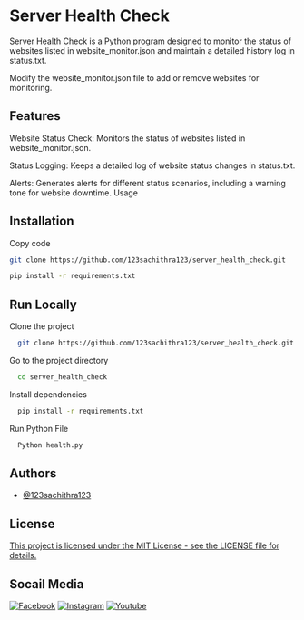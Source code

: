 
# Server Health Check
Server Health Check is a Python program designed to monitor the status of websites listed in website_monitor.json and maintain a detailed history log in status.txt.

Modify the website_monitor.json file to add or remove websites for monitoring.





## Features

Website Status Check:
Monitors the status of websites listed in website_monitor.json.

Status Logging: Keeps a detailed log of website status changes in status.txt.

Alerts: Generates alerts for different status scenarios, including a warning tone for website downtime.
Usage


## Installation

Copy code
```bash
git clone https://github.com/123sachithra123/server_health_check.git

pip install -r requirements.txt

```
    
## Run Locally

Clone the project

```bash
  git clone https://github.com/123sachithra123/server_health_check.git
```

Go to the project directory

```bash
  cd server_health_check
```

Install dependencies

```bash
  pip install -r requirements.txt
```

Run Python File

```bash
  Python health.py
```


## Authors

- [@123sachithra123](https://www.github.com/123sachithra123)


## License

[This project is licensed under the MIT License - see the LICENSE file for details.](https://choosealicense.com/licenses/mit/)


## Socail Media


[![Facebook](https://img.shields.io/badge/Facebook-Connect-brightgreen?style=for-the-badge&labelColor=black&logo=facebook)](https://www.facebook.com/StormSUJ)
[![Instagram](https://img.shields.io/badge/Instagram-E4405F?style=for-the-badge&logo=instagram&logoColor=white)](https://www.instagram.com/udayanga.sachithra/)
[![Youtube](https://img.shields.io/badge/YouTube-red?style=for-the-badge&logo=youtube&logoColor=white)](https://www.youtube.com/channel/UCTWNQUoDpFgDKZCxnPFGtbA)

